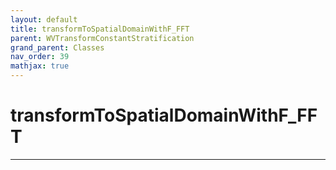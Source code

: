 ```yaml
---
layout: default
title: transformToSpatialDomainWithF_FFT
parent: WVTransformConstantStratification
grand_parent: Classes
nav_order: 39
mathjax: true
---
```


#  transformToSpatialDomainWithF_FFT




---

